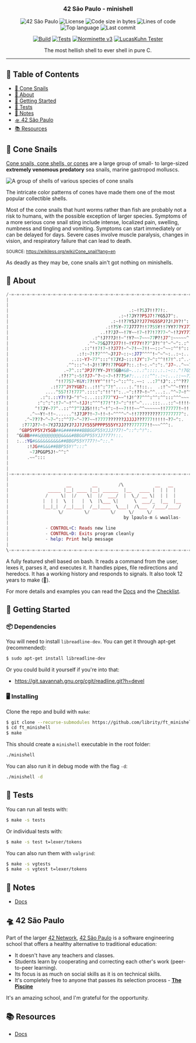 <h3 align="center">42 São Paulo - minishell</h3>

<div align="center">

![42 São Paulo](https://img.shields.io/badge/42-SP-1E2952)
![License](https://img.shields.io/github/license/librity/ft_minishell?color=yellow)
![Code size in bytes](https://img.shields.io/github/languages/code-size/librity/ft_minishell?color=blue)
![Lines of code](https://img.shields.io/tokei/lines/github/librity/ft_minishell?color=blueviolet)
![Top language](https://img.shields.io/github/languages/top/librity/ft_minishell?color=ff69b4)
![Last commit](https://img.shields.io/github/last-commit/librity/ft_minishell?color=orange)

</div>

<div align="center">

[![Build](https://github.com/librity/ft_minishell/actions/workflows/build.yml/badge.svg)](https://github.com/librity/ft_minishell/actions/workflows/build.yml)
[![Tests](https://github.com/librity/ft_minishell/actions/workflows/tests.yml/badge.svg)](https://github.com/librity/ft_minishell/actions/workflows/tests.yml)
[![Norminette v3](https://github.com/librity/ft_minishell/actions/workflows/norminette_v3.yml/badge.svg)](https://github.com/librity/ft_minishell/actions/workflows/norminette_v3.yml)
[![LucasKuhn Tester](https://github.com/librity/ft_minishell/actions/workflows/LucasKuhn-tester.yml/badge.svg)](https://github.com/librity/ft_minishell/actions/workflows/LucasKuhn-tester.yml)

</div>

<p align="center">  The most hellish shell to ever shell in pure C.
  <br>
</p>

---

## 📜 Table of Contents

- [🐚 Cone Snails](#cone_snails)
- [🧐 About](#about)
- [🏁 Getting Started](#getting_started)
- [🧪 Tests](#tests)
- [📝 Notes](#notes)
- [🛸 42 São Paulo](#ft_sp)
- [📚 Resources](#resources)

## 🐚 Cone Snails <a name = "cone_snails"></a>

[Cone snails, cone shells, or cones](https://wikiless.org/wiki/Cone_snail?lang=en)
are a large group of small- to large-sized
**extremely venomous predatory**
sea snails, marine gastropod molluscs.

![A group of shells of various species of cone snails](https://upload.wikimedia.org/wikipedia/commons/thumb/b/b4/12_Conidae_seashells.webp/1200px-12_Conidae_seashells.webp.png)

The intricate color patterns of cones have made them one of the most popular collectible shells.

Most of the cone snails that hunt worms rather than fish
are probably not a risk to humans, with the possible exception of larger species.
Symptoms of a more serious cone snail sting include intense,
localized pain, swelling, numbness and tingling and vomiting.
Symptoms can start immediately or can be delayed for days.
Severe cases involve muscle paralysis, changes in vision,
and respiratory failure that can lead to death.

<sup>SOURCE: https://wikiless.org/wiki/Cone_snail?lang=en</sup>

As deadly as they may be, cone snails ain't got nothing on minishells.

## 🧐 About <a name = "about"></a>

```elixir
/-=-=-=-=-=-=-=-=-=-=-=-=-=-=-=-=-=-=-=-=-=-=-=-=-=-=-=-=-=-=-=-=-=-=-=-=-=-=-=-=\
|                                                                                |
|                                                                                |
|                                              .:~!?5J7!!?7!:.                   |
|                                          .:~!7JY??P5J7!7YG5J7^:.               |
|                                       .:~!!?7Y5J??J77YG55PJ?J!JY?!^:..         |
|                                     .:!?5Y~77J777?!!7?55Y!!7YY?7?YJ77?77!~~^:  |
|                                   ..!?7J7~~!7Y~~!7~!?7!7?77~^~!?JY7777^~^~^!.  |
|                                .:^!J???J!!~^!Y?~~7~~~77P?!J7^:~~~~~^::~^::^:   |
|                              .^^~75GJ7?J77!!~!Y77Y!?7^J?!^!^~^~^:.:^:..:~~:    |
|                            .::^!!7!7~!?J77!~^~7!~~7!!~~::~^~~:^^!^::..:!!^.    |
|                          .:!:~7!?7^^^~J?J7~::~:J77^^^^!~^~^~:..:~:..:^!?~^.    |
|                        ..::~Y7~77^:::^!7JYJ~:::!JY^:7~^:^^!!7!^.:^..~77?!?.    |
|                      .^^:::^~!~J!!7P?!7?PGGP?::.:!~:.~^:^:.^J7~..^~~7?~!Y7.    |
|                     .~7^.::^JPJ?7YY~JY!5GB#&B~..:.:^::::.:.:~::.^!7G5~^!7!     |
|                   .!?!7^:~5!?J7~^?~:~7~!?7?5#?:...:::^^:.:~:...::~~?7~~~7^     |
|                  ^!!7757~Y&Y:7?!YY^^!!^:~^::^^:.~~: ..:7^!J^:.:^^??7!^!!~^     |
|                .:!77^JY?YGB7:..:!!^:^7!^.....:.^!!::..  .:!^~^^~!Y!!!^~^J:     |
|              ....^557!7!777^.::::^:^!!^!^:..~^:!??~!~^^...:..^^~7~!^^:!!~      |
|            .:^:.::Y7!?J~^!^~:...:::777^YJ~~^!J!^?7^^^:^^:^^:::^^^~~~:^Y!.      |
|           :^:^:^:!7~^~!^^~!JJ!:^^^!77!^!7~^:^!!^~^....:::...::^~!!!!~!^        |
|          ^!7JY~77^..::^^7^7JJ5!!!:^~!^:~!~~7!!!~~^^~~~~~~!!77777!~!!:.         |
|        .^~~Y!~!!~......^!J?JP?!~7~!!~!~^^^^~^~!!7????????77777777^:.           |
|      .^~7?7?~^~7~^::^^77~^~7?7~~!7777??????JJJJJ???777!!!!!~?7~^:.             |
|     :?77J?7~!~7YJ7JJJYJ?JJ?JY555PPPP555YYJJ???777777!!~~~^^^:.                 |
|    ^GBP5YP5YJY5GB##&#######BBBGGP55YJJJ?77!~^::^:^!^:.                         |
|   ^G&BB###&@@@@@@@@&&&&#BBGGPP55YJJ??7?!::.                                    |
|   :..:YG#&&&&&&&&&&##BBGP55Y?77?!~^::.^                                        |
|       :!JG##&&&##BBP55Y!^:::^                                                  |
|        ~7JPGGP5J!~^^:^                                                         |
|       .~~^:::                                                                  |
|                                                                                |
|                                                                                |
|-=-=-=-=-=-=-=-=-=-=-=-=-=-=-=-=-=-=-=-=-=-=-=-=-=-=-=-=-=-=-=-=-=-=-=-=-=-=-=-=|
|                                                                                |
|                      __        __        /\            __   __                 |
|               _____ |__| ____ |__| ______  |__   ____ |  | |  |                |
|              /     \|  |/    \|  |/  ___/  |  \_/ __ \|  | |  |                |
|             |  | |  \  |   |  \  |\___ \|      \  ___/_  |__  |__              |
|             |__|_|  /__|___|  /__|____  \___|  /\___  /____/____/              |
|                   \/        \/        \/     \/     \/                         |
|                                            by lpaulo-m & wwallas-              |
|                                                                                |
|              - CONTROL+C: Reads new line                                       |
|              - CONTROL+D: Exits program cleanly                                |
|              - help: Print help message                                        |
|                                                                                |
\-=-=-=-=-=-=-=-=-=-=-=-=-=-=-=-=-=-=-=-=-=-=-=-=-=-=-=-=-=-=-=-=-=-=-=-=-=-=-=-=/
```

A fully featured shell based on bash.
It reads a command from the user, lexes it, parses it, and executes it.
It handles pipes, file redirections and heredocs.
It has a working history and responds to signals.
It also took 12 years to make (🤭).

For more details and examples you can read
the [Docs](./docs) and the [Checklist](./docs/checklist.md).

## 🏁 Getting Started <a name = "getting_started"></a>

### 📦 Dependencies

You will need to install `libreadline-dev`.
You can get it through apt-get (recommended):

```bash
$ sudo apt-get install libreadline-dev
```

Or you could build it yourself if you're into that:

- https://git.savannah.gnu.org/cgit/readline.git?h=devel

### 🖥️ Installing

Clone the repo and build with `make`:

```bash
$ git clone --recurse-submodules https://github.com/librity/ft_minishell.git
$ cd ft_minishell
$ make
```

This should create a `minishell` executable in the root folder:

```bash
./minishell
```

You can also run it in debug mode with the flag `-d`:

```bash
./minishell -d
```

## 🧪 Tests <a name = "tests"></a>

You can run all tests with:

```bash
$ make -s tests
```

Or individual tests with:

```bash
$ make -s test t=lexer/tokens
```

You can also run them with `valgrind`:

```bash
$ make -s vgtests
$ make -s vgtest t=lexer/tokens
```

## 📝 Notes <a name = "notes"></a>

- [Docs](./docs)

## 🛸 42 São Paulo <a name = "ft_sp"></a>

Part of the larger [42 Network](https://www.42.fr/42-network/),
[42 São Paulo](https://www.42sp.org.br/) is a software engineering school
that offers a healthy alternative to traditional education:

- It doesn't have any teachers and classes.
- Students learn by cooperating
  and correcting each other's work (peer-to-peer learning).
- Its focus is as much on social skills as it is on technical skills.
- It's completely free to anyone that passes its selection process -
  [**The Piscine**](https://42.fr/en/admissions/42-piscine/)

It's an amazing school, and I'm grateful for the opportunity.

## 📚 Resources <a name = "resources"></a>

- [Docs](./docs)

